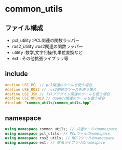 # common_utils
## ファイル構成
- pcl_utility :PCL関連の関数ラッパー
- ros2_utility :ros2関連の関数ラッパー
- utility :数学,文字列操作,単位変換など
- ext : その他拡張ライブラリ等

## include
```C++
#define USE_PCL // pcl関連のツールを使う場合
#define USE_ROS2 // ros2関連のツールを使う場合
#define USE_JSK // jskプラグイン関連のツールを使う場合
#define USE_OPENCV // OoenCV関連のツールを使う場合
#include "common_utils/common_utils.hpp"
```
## namespace
```C++
using namespace common_utils; // 共通ツールのnamespace
using namespace pcl_utils; // PCLツールのnamespace
using namespace ros2_utils; // ROS2ツールのnamespace
using namespace ext; // 拡張ライブラリのnamespace
```